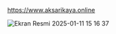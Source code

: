 
https://www.aksarikaya.online

![Ekran Resmi 2025-01-11 15 16 37](https://github.com/user-attachments/assets/28a2fb76-6a1a-47f1-860e-1c9063c5798c)
